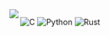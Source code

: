 <a href="https://github.com/ReverseSacle">
  <img align="left" src="https://readme-eta-three.vercel.app/api?username=ReverseSacle&count_private=true&custom_title=ReverseSacle'%20GitHub%20Stats&bg_color=30,e96443,904e95&title_color=fff&text_color=fff" />
</a>

![C](https://img.shields.io/badge/-C-192133?style=flat-square&logo=c&logoColor=white)
![Python](https://img.shields.io/badge/-Python-192133?style=flat-square&logo=python&logoColor=white)
![Rust](https://img.shields.io/badge/-Rust-192133?style=flat-square&logo=Rust&logoColor=white)
